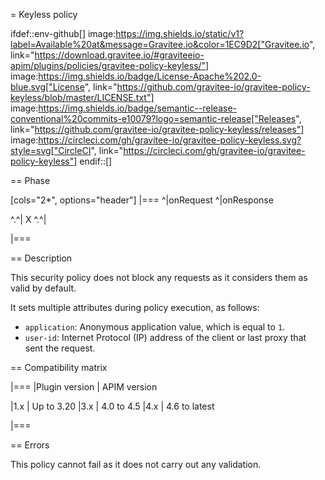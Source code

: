 = Keyless policy

ifdef::env-github[]
image:https://img.shields.io/static/v1?label=Available%20at&message=Gravitee.io&color=1EC9D2["Gravitee.io", link="https://download.gravitee.io/#graviteeio-apim/plugins/policies/gravitee-policy-keyless/"]
image:https://img.shields.io/badge/License-Apache%202.0-blue.svg["License", link="https://github.com/gravitee-io/gravitee-policy-keyless/blob/master/LICENSE.txt"]
image:https://img.shields.io/badge/semantic--release-conventional%20commits-e10079?logo=semantic-release["Releases", link="https://github.com/gravitee-io/gravitee-policy-keyless/releases"]
image:https://circleci.com/gh/gravitee-io/gravitee-policy-keyless.svg?style=svg["CircleCI", link="https://circleci.com/gh/gravitee-io/gravitee-policy-keyless"]
endif::[]

== Phase

[cols="2*", options="header"]
|===
^|onRequest
^|onResponse

^.^| X
^.^|

|===

== Description

This security policy does not block any requests as it considers them as valid by default.

It sets multiple attributes during policy execution, as follows:

* `application`: Anonymous application value, which is equal to `1`.
* `user-id`: Internet Protocol (IP) address of the client or last proxy that sent the request.

== Compatibility matrix

|===
|Plugin version | APIM version

|1.x            | Up to 3.20
|3.x            | 4.0 to 4.5
|4.x            | 4.6 to latest

|===

== Errors

This policy cannot fail as it does not carry out any validation.
